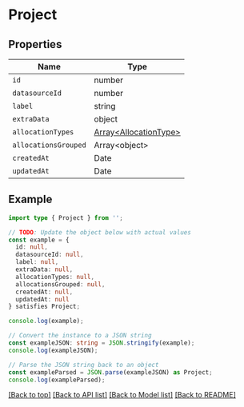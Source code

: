 # Project

## Properties

| Name                 | Type                                             |
| -------------------- | ------------------------------------------------ |
| `id`                 | number                                           |
| `datasourceId`       | number                                           |
| `label`              | string                                           |
| `extraData`          | object                                           |
| `allocationTypes`    | [Array&lt;AllocationType&gt;](AllocationType.md) |
| `allocationsGrouped` | Array&lt;object&gt;                              |
| `createdAt`          | Date                                             |
| `updatedAt`          | Date                                             |

## Example

```typescript
import type { Project } from '';

// TODO: Update the object below with actual values
const example = {
  id: null,
  datasourceId: null,
  label: null,
  extraData: null,
  allocationTypes: null,
  allocationsGrouped: null,
  createdAt: null,
  updatedAt: null
} satisfies Project;

console.log(example);

// Convert the instance to a JSON string
const exampleJSON: string = JSON.stringify(example);
console.log(exampleJSON);

// Parse the JSON string back to an object
const exampleParsed = JSON.parse(exampleJSON) as Project;
console.log(exampleParsed);
```

[[Back to top]](#) [[Back to API list]](../README.md#api-endpoints) [[Back to Model list]](../README.md#models) [[Back to README]](../README.md)
